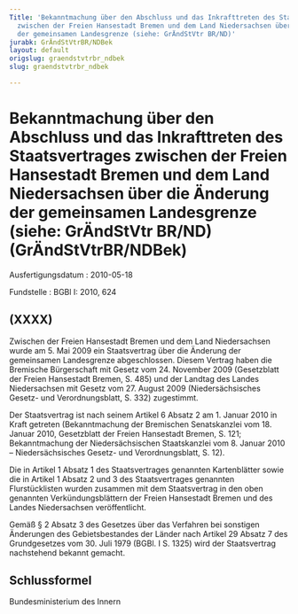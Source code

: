 ```yaml
---
Title: 'Bekanntmachung über den Abschluss und das Inkrafttreten des Staatsvertrages
  zwischen der Freien Hansestadt Bremen und dem Land Niedersachsen über die Änderung
  der gemeinsamen Landesgrenze (siehe: GrÄndStVtr BR/ND)'
jurabk: GrÄndStVtrBR/NDBek
layout: default
origslug: graendstvtrbr_ndbek
slug: graendstvtrbr_ndbek

---
```


# Bekanntmachung über den Abschluss und das Inkrafttreten des Staatsvertrages zwischen der Freien Hansestadt Bremen und dem Land Niedersachsen über die Änderung der gemeinsamen Landesgrenze (siehe: GrÄndStVtr BR/ND) (GrÄndStVtrBR/NDBek)

Ausfertigungsdatum
:   2010-05-18

Fundstelle
:   BGBl I: 2010, 624


## (XXXX)

Zwischen der Freien Hansestadt Bremen und dem Land Niedersachsen wurde
am 5. Mai 2009 ein Staatsvertrag über die Änderung der gemeinsamen
Landesgrenze abgeschlossen. Diesem Vertrag haben die Bremische
Bürgerschaft mit Gesetz vom 24. November 2009 (Gesetzblatt der Freien
Hansestadt Bremen, S. 485) und der Landtag des Landes Niedersachsen
mit Gesetz vom 27. August 2009 (Niedersächsisches Gesetz- und
Verordnungsblatt, S. 332) zugestimmt.

Der Staatsvertrag ist nach seinem Artikel 6 Absatz 2 am 1. Januar 2010
in Kraft getreten (Bekanntmachung der Bremischen Senatskanzlei vom 18.
Januar 2010, Gesetzblatt der Freien Hansestadt Bremen, S. 121;
Bekanntmachung der Niedersächsischen Staatskanzlei vom 8. Januar 2010
– Niedersächsisches Gesetz- und Verordnungsblatt, S. 12).

Die in Artikel 1 Absatz 1 des Staatsvertrages genannten Kartenblätter
sowie die in Artikel 1 Absatz 2 und 3 des Staatsvertrages genannten
Flurstücklisten wurden zusammen mit dem Staatsvertrag in den oben
genannten Verkündungsblättern der Freien Hansestadt Bremen und des
Landes Niedersachsen veröffentlicht.

Gemäß § 2 Absatz 3 des Gesetzes über das Verfahren bei sonstigen
Änderungen des Gebietsbestandes der Länder nach Artikel 29 Absatz 7
des Grundgesetzes vom 30. Juli 1979 (BGBl. I S. 1325) wird der
Staatsvertrag nachstehend bekannt gemacht.


## Schlussformel

Bundesministerium des Innern

